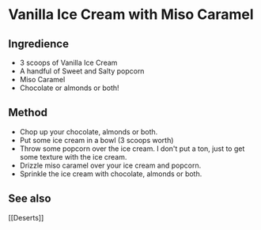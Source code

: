 # Vanilla Ice Cream with Miso Caramel
## Ingredience
-   3 scoops of Vanilla Ice Cream
-   A handful of Sweet and Salty popcorn
-   Miso Caramel
-  Chocolate or almonds or both!

## Method
- Chop up your chocolate, almonds or both.
- Put some ice cream in a bowl (3 scoops worth)
- Throw some popcorn over the ice cream. I don't put a ton, just to get some texture with the ice cream.
- Drizzle miso caramel over your ice cream and popcorn.
- Sprinkle the ice cream with chocolate, almonds or both. 

## See also
[[Deserts]]